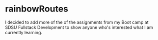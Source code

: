 # rainbowRoutes
I decided to add more of the of the assignments from my Boot camp at SDSU Fullstack Development to show anyone who's interested what I am currently learning.

